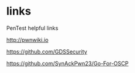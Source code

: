 # links
PenTest  helpful links

http://pwnwiki.io

https://github.com/GDSSecurity

https://github.com/SynAckPwn23/Go-For-OSCP
